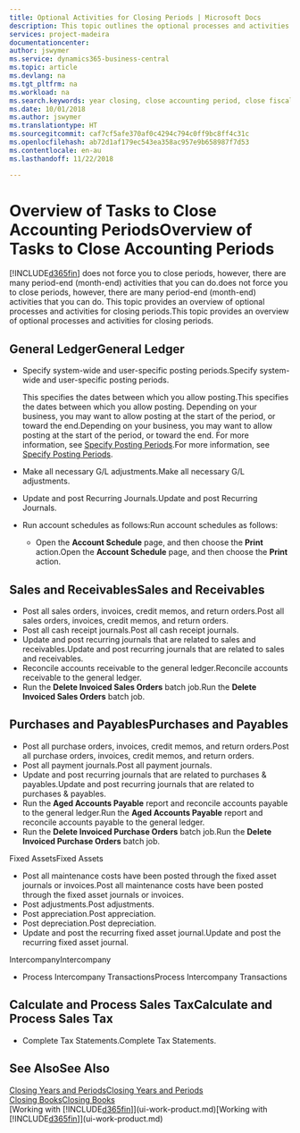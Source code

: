 ```yaml
---
title: Optional Activities for Closing Periods | Microsoft Docs
description: This topic outlines the optional processes and activities for closing accounting periods in Business Central.
services: project-madeira
documentationcenter: 
author: jswymer
ms.service: dynamics365-business-central
ms.topic: article
ms.devlang: na
ms.tgt_pltfrm: na
ms.workload: na
ms.search.keywords: year closing, close accounting period, close fiscal year, aging, creditor payments, vendor payments
ms.date: 10/01/2018
ms.author: jswymer
ms.translationtype: HT
ms.sourcegitcommit: caf7cf5afe370af0c4294c794c0ff9bc8ff4c31c
ms.openlocfilehash: ab72d1af179ec543ea358ac957e9b658987f7d53
ms.contentlocale: en-au
ms.lasthandoff: 11/22/2018

---
```

# <a name="overview-of-tasks-to-close-accounting-periods"></a><span data-ttu-id="a0663-103">Overview of Tasks to Close Accounting Periods</span><span class="sxs-lookup"><span data-stu-id="a0663-103">Overview of Tasks to Close Accounting Periods</span></span>
[!INCLUDE[d365fin](includes/d365fin_md.md)] <span data-ttu-id="a0663-104">does not force you to close periods, however, there are many period-end (month-end) activities that you can do.</span><span class="sxs-lookup"><span data-stu-id="a0663-104">does not force you to close periods, however, there are many period-end (month-end) activities that you can do.</span></span> <span data-ttu-id="a0663-105">This topic provides an overview of optional processes and activities for closing periods.</span><span class="sxs-lookup"><span data-stu-id="a0663-105">This topic provides an overview of optional processes and activities for closing periods.</span></span>  

## <a name="general-ledger"></a><span data-ttu-id="a0663-106">General Ledger</span><span class="sxs-lookup"><span data-stu-id="a0663-106">General Ledger</span></span>
* <span data-ttu-id="a0663-107">Specify system-wide and user-specific posting periods.</span><span class="sxs-lookup"><span data-stu-id="a0663-107">Specify system-wide and user-specific posting periods.</span></span>  

    <span data-ttu-id="a0663-108">This specifies the dates between which you allow posting.</span><span class="sxs-lookup"><span data-stu-id="a0663-108">This specifies the dates between which you allow posting.</span></span> <span data-ttu-id="a0663-109">Depending on your business, you may want to allow posting at the start of the period, or toward the end.</span><span class="sxs-lookup"><span data-stu-id="a0663-109">Depending on your business, you may want to allow posting at the start of the period, or toward the end.</span></span> <span data-ttu-id="a0663-110">For more information, see [Specify Posting Periods](finance-how-specify-posting-periods.md).</span><span class="sxs-lookup"><span data-stu-id="a0663-110">For more information, see [Specify Posting Periods](finance-how-specify-posting-periods.md).</span></span>  
* <span data-ttu-id="a0663-111">Make all necessary G/L adjustments.</span><span class="sxs-lookup"><span data-stu-id="a0663-111">Make all necessary G/L adjustments.</span></span>  
* <span data-ttu-id="a0663-112">Update and post Recurring Journals.</span><span class="sxs-lookup"><span data-stu-id="a0663-112">Update and post Recurring Journals.</span></span>  
  <!--* Process Consolidations-->
* <span data-ttu-id="a0663-113">Run account schedules as follows:</span><span class="sxs-lookup"><span data-stu-id="a0663-113">Run account schedules as follows:</span></span>  
  * <span data-ttu-id="a0663-114">Open the **Account Schedule** page, and then choose the **Print** action.</span><span class="sxs-lookup"><span data-stu-id="a0663-114">Open the **Account Schedule** page, and then choose the **Print** action.</span></span>  

## <a name="sales-and-receivables"></a><span data-ttu-id="a0663-115">Sales and Receivables</span><span class="sxs-lookup"><span data-stu-id="a0663-115">Sales and Receivables</span></span>
* <span data-ttu-id="a0663-116">Post all sales orders, invoices, credit memos, and return orders.</span><span class="sxs-lookup"><span data-stu-id="a0663-116">Post all sales orders, invoices, credit memos, and return orders.</span></span>  
* <span data-ttu-id="a0663-117">Post all cash receipt journals.</span><span class="sxs-lookup"><span data-stu-id="a0663-117">Post all cash receipt journals.</span></span>  
* <span data-ttu-id="a0663-118">Update and post recurring journals that are related to sales and receivables.</span><span class="sxs-lookup"><span data-stu-id="a0663-118">Update and post recurring journals that are related to sales and receivables.</span></span>  
* <span data-ttu-id="a0663-119">Reconcile accounts receivable to the general ledger.</span><span class="sxs-lookup"><span data-stu-id="a0663-119">Reconcile accounts receivable to the general ledger.</span></span>  
* <span data-ttu-id="a0663-120">Run the **Delete Invoiced Sales Orders** batch job.</span><span class="sxs-lookup"><span data-stu-id="a0663-120">Run the **Delete Invoiced Sales Orders** batch job.</span></span>  

## <a name="purchases-and-payables"></a><span data-ttu-id="a0663-121">Purchases and Payables</span><span class="sxs-lookup"><span data-stu-id="a0663-121">Purchases and Payables</span></span>
* <span data-ttu-id="a0663-122">Post all purchase orders, invoices, credit memos, and return orders.</span><span class="sxs-lookup"><span data-stu-id="a0663-122">Post all purchase orders, invoices, credit memos, and return orders.</span></span>  
* <span data-ttu-id="a0663-123">Post all payment journals.</span><span class="sxs-lookup"><span data-stu-id="a0663-123">Post all payment journals.</span></span>  
* <span data-ttu-id="a0663-124">Update and post recurring journals that are related to purchases & payables.</span><span class="sxs-lookup"><span data-stu-id="a0663-124">Update and post recurring journals that are related to purchases & payables.</span></span>  
* <span data-ttu-id="a0663-125">Run the **Aged Accounts Payable** report and reconcile accounts payable to the general ledger.</span><span class="sxs-lookup"><span data-stu-id="a0663-125">Run the **Aged Accounts Payable** report and reconcile accounts payable to the general ledger.</span></span>  
* <span data-ttu-id="a0663-126">Run the **Delete Invoiced Purchase Orders** batch job.</span><span class="sxs-lookup"><span data-stu-id="a0663-126">Run the **Delete Invoiced Purchase Orders** batch job.</span></span>  

<span data-ttu-id="a0663-127">Fixed Assets</span><span class="sxs-lookup"><span data-stu-id="a0663-127">Fixed Assets</span></span>
* <span data-ttu-id="a0663-128">Post all maintenance costs have been posted through the fixed asset journals or invoices.</span><span class="sxs-lookup"><span data-stu-id="a0663-128">Post all maintenance costs have been posted through the fixed asset journals or invoices.</span></span>
* <span data-ttu-id="a0663-129">Post adjustments.</span><span class="sxs-lookup"><span data-stu-id="a0663-129">Post adjustments.</span></span>
* <span data-ttu-id="a0663-130">Post appreciation.</span><span class="sxs-lookup"><span data-stu-id="a0663-130">Post appreciation.</span></span>
* <span data-ttu-id="a0663-131">Post depreciation.</span><span class="sxs-lookup"><span data-stu-id="a0663-131">Post depreciation.</span></span>
* <span data-ttu-id="a0663-132">Update and post the recurring fixed asset journal.</span><span class="sxs-lookup"><span data-stu-id="a0663-132">Update and post the recurring fixed asset journal.</span></span>

<span data-ttu-id="a0663-133">Intercompany</span><span class="sxs-lookup"><span data-stu-id="a0663-133">Intercompany</span></span>
* <span data-ttu-id="a0663-134">Process Intercompany Transactions</span><span class="sxs-lookup"><span data-stu-id="a0663-134">Process Intercompany Transactions</span></span>

## <a name="calculate-and-process-sales-tax"></a><span data-ttu-id="a0663-135">Calculate and Process Sales Tax</span><span class="sxs-lookup"><span data-stu-id="a0663-135">Calculate and Process Sales Tax</span></span>
* <span data-ttu-id="a0663-136">Complete Tax Statements.</span><span class="sxs-lookup"><span data-stu-id="a0663-136">Complete Tax Statements.</span></span>  

## <a name="see-also"></a><span data-ttu-id="a0663-137">See Also</span><span class="sxs-lookup"><span data-stu-id="a0663-137">See Also</span></span>
[<span data-ttu-id="a0663-138">Closing Years and Periods</span><span class="sxs-lookup"><span data-stu-id="a0663-138">Closing Years and Periods</span></span>](year-close-years-periods.md)  
[<span data-ttu-id="a0663-139">Closing Books</span><span class="sxs-lookup"><span data-stu-id="a0663-139">Closing Books</span></span>](year-close-books.md)  
<span data-ttu-id="a0663-140">[Working with [!INCLUDE[d365fin](includes/d365fin_md.md)]](ui-work-product.md)</span><span class="sxs-lookup"><span data-stu-id="a0663-140">[Working with [!INCLUDE[d365fin](includes/d365fin_md.md)]](ui-work-product.md)</span></span>

